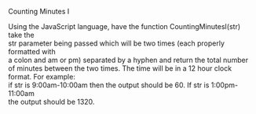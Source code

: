 Counting Minutes I

Using the JavaScript language, have the function CountingMinutesI(str) take the  
str parameter being passed which will be two times (each properly formatted with  
a colon and am or pm) separated by a hyphen and return the total number of minutes
between the two times. The time will be in a 12 hour clock format. For example:  
if str is 9:00am-10:00am then the output should be 60. If str is 1:00pm-11:00am  
the output should be 1320.
